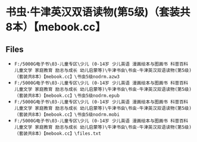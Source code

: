 # 书虫·牛津英汉双语读物(第5级)（套装共8本）【mebook.cc】

## Files

- `F:/5000G电子书\03-儿童专区\少儿 (0-14岁 少儿英语 漫画绘本与图画书 科普百科 儿童文学 家庭教育 励志与成长 幼儿启蒙等)\牛津书虫\书虫·牛津英汉双语读物(第5级)（套装共8本）【mebook.cc】\书虫5级nodrm.azw3`
- `F:/5000G电子书\03-儿童专区\少儿 (0-14岁 少儿英语 漫画绘本与图画书 科普百科 儿童文学 家庭教育 励志与成长 幼儿启蒙等)\牛津书虫\书虫·牛津英汉双语读物(第5级)（套装共8本）【mebook.cc】\书虫5级nodrm.epub`
- `F:/5000G电子书\03-儿童专区\少儿 (0-14岁 少儿英语 漫画绘本与图画书 科普百科 儿童文学 家庭教育 励志与成长 幼儿启蒙等)\牛津书虫\书虫·牛津英汉双语读物(第5级)（套装共8本）【mebook.cc】\书虫5级nodrm.mobi`
- `F:/5000G电子书\03-儿童专区\少儿 (0-14岁 少儿英语 漫画绘本与图画书 科普百科 儿童文学 家庭教育 励志与成长 幼儿启蒙等)\牛津书虫\书虫·牛津英汉双语读物(第5级)（套装共8本）【mebook.cc】\files.txt`
